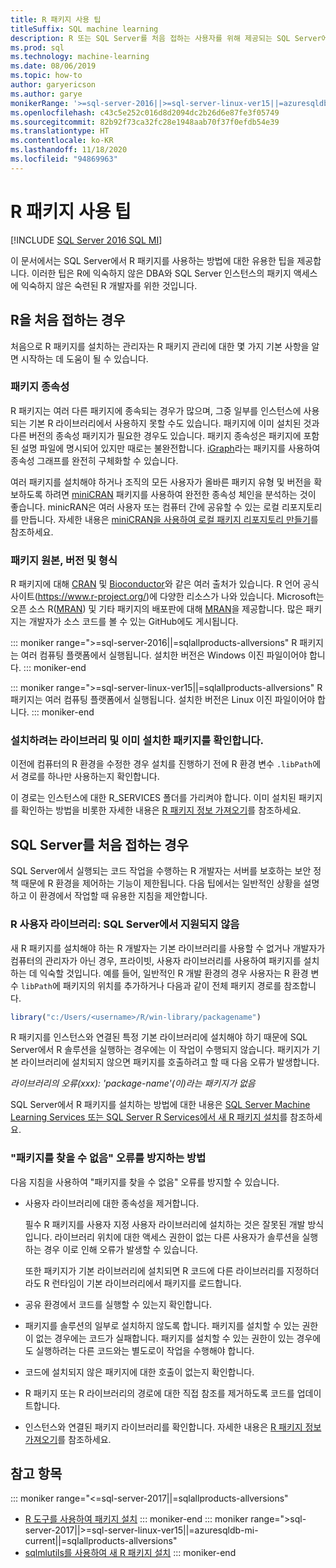 ```yaml
---
title: R 패키지 사용 팁
titleSuffix: SQL machine learning
description: R 또는 SQL Server를 처음 접하는 사용자를 위해 제공되는 SQL Server에서 R 패키지를 사용하는 방법에 대한 유용한 팁을 알아보세요.
ms.prod: sql
ms.technology: machine-learning
ms.date: 08/06/2019
ms.topic: how-to
author: garyericson
ms.author: garye
monikerRange: '>=sql-server-2016||>=sql-server-linux-ver15||=azuresqldb-mi-current||=sqlallproducts-allversions'
ms.openlocfilehash: c43c5e252c016d8d2094dc2b26d6e87fe3f05749
ms.sourcegitcommit: 82b92f73ca32fc28e1948aab70f37f0efdb54e39
ms.translationtype: HT
ms.contentlocale: ko-KR
ms.lasthandoff: 11/18/2020
ms.locfileid: "94869963"
---
```

# <a name="tips-for-using-r-packages"></a>R 패키지 사용 팁

[!INCLUDE [SQL Server 2016 SQL MI](../../includes/applies-to-version/sqlserver2016-asdbmi.md)]

이 문서에서는 SQL Server에서 R 패키지를 사용하는 방법에 대한 유용한 팁을 제공합니다. 이러한 팁은 R에 익숙하지 않은 DBA와 SQL Server 인스턴스의 패키지 액세스에 익숙하지 않은 숙련된 R 개발자를 위한 것입니다.

## <a name="if-youre-new-to-r"></a>R을 처음 접하는 경우

처음으로 R 패키지를 설치하는 관리자는 R 패키지 관리에 대한 몇 가지 기본 사항을 알면 시작하는 데 도움이 될 수 있습니다.

### <a name="package-dependencies"></a>패키지 종속성

R 패키지는 여러 다른 패키지에 종속되는 경우가 많으며, 그중 일부를 인스턴스에 사용되는 기본 R 라이브러리에서 사용하지 못할 수도 있습니다. 패키지에 이미 설치된 것과 다른 버전의 종속성 패키지가 필요한 경우도 있습니다. 패키지 종속성은 패키지에 포함된 설명 파일에 명시되어 있지만 때로는 불완전합니다. [iGraph](https://igraph.org/r/)라는 패키지를 사용하여 종속성 그래프를 완전히 구체화할 수 있습니다.

여러 패키지를 설치해야 하거나 조직의 모든 사용자가 올바른 패키지 유형 및 버전을 확보하도록 하려면 [miniCRAN](https://mran.microsoft.com/package/miniCRAN) 패키지를 사용하여 완전한 종속성 체인을 분석하는 것이 좋습니다. minicRAN은 여러 사용자 또는 컴퓨터 간에 공유할 수 있는 로컬 리포지토리를 만듭니다. 자세한 내용은 [miniCRAN을 사용하여 로컬 패키지 리포지토리 만들기](create-a-local-package-repository-using-minicran.md)를 참조하세요.

### <a name="package-sources-versions-and-formats"></a>패키지 원본, 버전 및 형식

R 패키지에 대해 [CRAN](https://cran.r-project.org/) 및 [Bioconductor](https://www.bioconductor.org/)와 같은 여러 출처가 있습니다. R 언어 공식 사이트(<https://www.r-project.org/>)에 다양한 리소스가 나와 있습니다. Microsoft는 오픈 소스 R([MRAN](https://mran.microsoft.com/)) 및 기타 패키지의 배포판에 대해 [MRAN](https://mran.microsoft.com/open)을 제공합니다. 많은 패키지는 개발자가 소스 코드를 볼 수 있는 GitHub에도 게시됩니다.

::: moniker range=">=sql-server-2016||=sqlallproducts-allversions"
R 패키지는 여러 컴퓨팅 플랫폼에서 실행됩니다. 설치한 버전은 Windows 이진 파일이어야 합니다.
::: moniker-end

::: moniker range=">=sql-server-linux-ver15||=sqlallproducts-allversions"
R 패키지는 여러 컴퓨팅 플랫폼에서 실행됩니다. 설치한 버전은 Linux 이진 파일이어야 합니다.
::: moniker-end

### <a name="know-which-library-youre-installing-to-and-which-packages-are-already-installed"></a>설치하려는 라이브러리 및 이미 설치한 패키지를 확인합니다.

이전에 컴퓨터의 R 환경을 수정한 경우 설치를 진행하기 전에 R 환경 변수 `.libPath`에서 경로를 하나만 사용하는지 확인합니다.

이 경로는 인스턴스에 대한 R_SERVICES 폴더를 가리켜야 합니다. 이미 설치된 패키지를 확인하는 방법을 비롯한 자세한 내용은 [R 패키지 정보 가져오기](../package-management/r-package-information.md)를 참조하세요.

## <a name="if-youre-new-to-sql-server"></a>SQL Server를 처음 접하는 경우

SQL Server에서 실행되는 코드 작업을 수행하는 R 개발자는 서버를 보호하는 보안 정책 때문에 R 환경을 제어하는 기능이 제한됩니다. 다음 팁에서는 일반적인 상황을 설명하고 이 환경에서 작업할 때 유용한 지침을 제안합니다.

### <a name="r-user-libraries-not-supported-on-sql-server"></a>R 사용자 라이브러리: SQL Server에서 지원되지 않음

새 R 패키지를 설치해야 하는 R 개발자는 기본 라이브러리를 사용할 수 없거나 개발자가 컴퓨터의 관리자가 아닌 경우, 프라이빗, 사용자 라이브러리를 사용하여 패키지를 설치하는 데 익숙할 것입니다. 예를 들어, 일반적인 R 개발 환경의 경우 사용자는 R 환경 변수 `libPath`에 패키지의 위치를 추가하거나 다음과 같이 전체 패키지 경로를 참조합니다.

```R
library("c:/Users/<username>/R/win-library/packagename")
```

R 패키지를 인스턴스와 연결된 특정 기본 라이브러리에 설치해야 하기 때문에 SQL Server에서 R 솔루션을 실행하는 경우에는 이 작업이 수행되지 않습니다. 패키지가 기본 라이브러리에 설치되지 않으면 패키지를 호출하려고 할 때 다음 오류가 발생합니다.

*라이브러리의 오류(xxx): 'package-name'(이)라는 패키지가 없음*

SQL Server에서 R 패키지를 설치하는 방법에 대한 내용은 [SQL Server Machine Learning Services 또는 SQL Server R Services에서 새 R 패키지 설치](install-additional-r-packages-on-sql-server.md)를 참조하세요.

### <a name="how-to-avoid-package-not-found-errors"></a>"패키지를 찾을 수 없음" 오류를 방지하는 방법

다음 지침을 사용하여 "패키지를 찾을 수 없음" 오류를 방지할 수 있습니다.

+ 사용자 라이브러리에 대한 종속성을 제거합니다.

    필수 R 패키지를 사용자 지정 사용자 라이브러리에 설치하는 것은 잘못된 개발 방식입니다. 라이브러리 위치에 대한 액세스 권한이 없는 다른 사용자가 솔루션을 실행하는 경우 이로 인해 오류가 발생할 수 있습니다.

    또한 패키지가 기본 라이브러리에 설치되면 R 코드에 다른 라이브러리를 지정하더라도 R 런타임이 기본 라이브러리에서 패키지를 로드합니다.

+ 공유 환경에서 코드를 실행할 수 있는지 확인합니다.

+ 패키지를 솔루션의 일부로 설치하지 않도록 합니다. 패키지를 설치할 수 있는 권한이 없는 경우에는 코드가 실패합니다. 패키지를 설치할 수 있는 권한이 있는 경우에도 실행하려는 다른 코드와는 별도로이 작업을 수행해야 합니다.

+ 코드에 설치되지 않은 패키지에 대한 호출이 없는지 확인합니다.

+ R 패키지 또는 R 라이브러리의 경로에 대한 직접 참조를 제거하도록 코드를 업데이트합니다.

+ 인스턴스와 연결된 패키지 라이브러리를 확인합니다. 자세한 내용은 [R 패키지 정보 가져오기](../package-management/r-package-information.md)를 참조하세요.

## <a name="see-also"></a>참고 항목

::: moniker range="<=sql-server-2017||=sqlallproducts-allversions"
+ [R 도구를 사용하여 패키지 설치](install-r-packages-standard-tools.md)
::: moniker-end
::: moniker range=">sql-server-2017||>=sql-server-linux-ver15||=azuresqldb-mi-current||=sqlallproducts-allversions"
+ [sqlmlutils를 사용하여 새 R 패키지 설치](install-additional-r-packages-on-sql-server.md)
::: moniker-end
